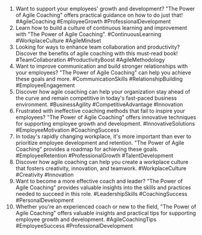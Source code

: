 1. Want to support your employees' growth and development? "The Power of Agile Coaching" offers practical guidance on how to do just that! #AgileCoaching #EmployeeGrowth #ProfessionalDevelopment
2. Learn how to build a culture of continuous learning and improvement with "The Power of Agile Coaching". #ContinuousLearning #WorkplaceCulture #AgileMindset
3. Looking for ways to enhance team collaboration and productivity? Discover the benefits of agile coaching with this must-read book! #TeamCollaboration #ProductivityBoost #AgileMethodology
4. Want to improve communication and build stronger relationships with your employees? "The Power of Agile Coaching" can help you achieve these goals and more. #CommunicationSkills #RelationshipBuilding #EmployeeEngagement
5. Discover how agile coaching can help your organization stay ahead of the curve and remain competitive in today's fast-paced business environment. #BusinessAgility #CompetitiveAdvantage #Innovation
6. Frustrated with ineffective coaching methods that fail to inspire your employees? "The Power of Agile Coaching" offers innovative techniques for supporting employee growth and development. #InnovativeSolutions #EmployeeMotivation #CoachingSuccess
7. In today's rapidly changing workplace, it's more important than ever to prioritize employee development and retention. "The Power of Agile Coaching" provides a roadmap for achieving these goals. #EmployeeRetention #ProfessionalGrowth #TalentDevelopment
8. Discover how agile coaching can help you create a workplace culture that fosters creativity, innovation, and teamwork. #WorkplaceCulture #Creativity #Innovation
9. Want to become a more effective coach and leader? "The Power of Agile Coaching" provides valuable insights into the skills and practices needed to succeed in this role. #LeadershipSkills #CoachingSuccess #PersonalDevelopment
10. Whether you're an experienced coach or new to the field, "The Power of Agile Coaching" offers valuable insights and practical tips for supporting employee growth and development. #AgileCoachingTips #EmployeeSuccess #ProfessionalDevelopment

